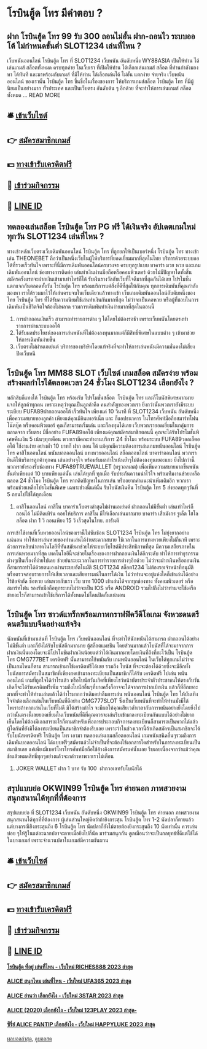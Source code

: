 # โรบินฮู้ด โทร มีคำตอบ ?
## ฝาก โรบินฮู้ด โทร 99 รับ 300 ถอนไม่อั้น ฝาก-ถอนไว ระบบออโต้ ไม่กำหนดขั้นต่ำ SLOT1234 เล่นที่ไหน ?
เว็บพนันออนไลน์ โรบินฮู้ด โทร ที่ SLOT1234 เว็บพนัน อันดับหนึ่ง WY88ASIA เปิดให้ท่าน ได้เล่นเกมส์ สล็อตทั้งหมด ครบทุกค่าย ในเว็บเรา ที่เปิดให้ท่าน ได้เลือกเล่นเกมส์ สล็อต ที่ท่านกำลังมองหา ได้ทันที และมาพร้อมกับเกมส์ ที่มีให้ท่าน ได้เลือกเล่นได้ ไม่อั้น แตกง่าย จ่ายจริง เว็บพนันออนไลน์ ของเรานั้น โรบินฮู้ด โทร ขึ้นชื่อในเรื่องของการ ให้บริการเกมส์สล็อต โรบินฮู้ด โทร ที่มีผู้นิยมเป็นอย่างมาก ทั่วประเทศ และเป็นเว็บตรง อันดับต้น ๆ อีกด้วย ที่จะทำให้การเล่นเกมส์ สล็อตทั้งหมด … READ MORE

## 🛎 [เข้าเว็บไซต์](https://bit.ly/3SdLNi2)
## 👉 [สมัครสมาชิกเกมส์](https://bit.ly/3SdLNi2)
## 💵 [ทางเข้ารับเครดิตฟรี](https://bit.ly/3dyRKHj)
## 👑 [เข้าร่วมกิจกรรม](https://bit.ly/3dyRKHj)
## 📱 [LINE ID](https://bit.ly/3dyRKHj)

## ทดลองเล่นสล็อต โรบินฮู้ด โทร PG ฟรี ได้เงินจริง อัปเดตเกมใหม่ทุกวัน SLOT1234 เล่นที่ไหน ?
ทางเข้าหลักเว็บตรงเว็บเดิมพันออนไลน์ โรบินฮู้ด โทร ที่ถูกยกให้เป็นเบอร์หนึ่ง โรบินฮู้ด โทร ทางเข้าเล่น THEONEBET ถือว่าเป็นหนึ่งเว็บในผู้ให้บริการที่ยอดเยี่ยมมากที่สุดในไทย บริการด้วยระบบออโต้ที่รวดเร็วทันใจ เพราะที่นี่มีการเดิมพันออนไลน์ครบวงจร ครบทุกรูปแบบ บาคาร่า มวย หวย และเกมเดิมพันออนไลน์
ช่องทางการติดต่อ
เล่นทำเงินผ่านมือถือหรือคอมพิวเตอร์ ด้วยไม่มีปัญหาใดทั้งสิ้น สมัครครั้งแรกจะฝากเงินเข้ามาเท่าไหร่ก็ได้ รับเงินรางวัลกับเว็บที่ใจดีมากที่สุดกันได้เลย โปรโมชั่น แตกแจกกันตลอดทั้งวัน โรบินฮู้ด โทร พร้อมบริการแต่สิ่งที่ดีที่สุดให้กับคุณ
ทุกการเดิมพันที่คุณกำลังมองหา เราได้รวมมาไว้ให้เล่นครบจบในเว็บเดียวแล้วทางเข้า เว็บเกมเดิมพันออนไลน์อับดับหนึ่งของไทย โรบินฮู้ด โทร ที่ได้รับความนิยมใช้เล่นทำเงินกันมากที่สุด ไม่ว่าจะเป็นคอหวย หรือผู้ที่ชอบในการเดิมพันเป็นชีวิตจิตใจต้องไม่พลาด รวมการเดิมพันทำเงินง่ายมากที่สุดในตอนนี้
1. การฝากถอนเงินเร็ว สามารถทำรายการต่าง ๆ ได้โดยไม่ต้องรอช้า เพราะเว็บพนันโดยตรงทำรายการผ่านระบบออโต้
2. ได้รับผลประโยชน์ของการเล่นพนันที่ไม่ต้องลงทุนมากแต่ก็มีสิทธิ์พิเศษในแบบต่าง ๆ เข้ามาช่วยให้การเดิมพันง่ายขึ้น
3. เว็บตรงไม่ผ่านเอเย่นต์ บริการของบริษัทโดยแท้จริงที่จะทำให้การเล่นพนันมีความมั่นคงไม่เสี่ยงปิดเว็บหนี

## โรบินฮู้ด โทร MM88 SLOT เว็บไซต์ เกมสล็อต สมัครง่าย พร้อมสร้างผลกำไรได้ตลอดเวลา 24 ชั่วโมง SLOT1234 เลือกยังไง ?
หลักสิบก็แทงได้ โรบินฮู้ด โทร พร้อมรับ โปรโมชั่นสล็อต  โรบินฮู้ด โทร และก็โบนัสพิเศษมากมาย แจกให้ลูกค้าทุกคน เพราะเหตุว่าคุณเป็นลูกค้าคือ คนสำคัญของพวกเรา ยิ่งกว่านั้นพวกเรายังมีระบบระเบียบ FUFA89ฝากถอนออโต้ เร็วทันใจ เพียงแค่ 10 วินาที ที่ SLOT1234 เว็บพนัน อันดับหนึ่ง เพื่อความสบายของลูกค้า เพียงแต่คุณมีอินเทอร์เน็ต และ ก็แอปธนาคาร ในโทรศัพท์มือถือสมาร์ทโฟน โน๊ตบุ๊ค หรือคอมพิวเตอร์ คุณก็สามารถเริ่มเล่น และก็ลงทุนได้เลย
เว็บพวกเรายอดเยี่ยมในกลุ่มการตลาดจาก เว็บตรง มีชื่ออย่าง FUFA89ออโต้ เพียงแค่คุณสมัครสมาชิกตอนนี้ คุณจะได้รับโปรโมชั่นพิเศษคืนเงิน 5 เน้นๆทุกเดือน พวกเรามีคณะทำงานบริการ 24 ชั่วโมง พร้อมระบบ FUFA89วอลเล็ตออโต้ ใช้งานง่าย อย่างต่ำ 10 บาทก็ ฝาก ถอน ได้ แม้คุณมีความต้องการเล่นเกมพนันออนไลน์ โรบินฮู้ด โทร คาสิโนออนไลน์ พนันบอลออนไลน์ แทงหวยออนไลน์ สล็อตออนไลน์ บาคาร่าออนไลน์ พวกเรายินดีให้บริการลูกค้าทุกคน เล่นอย่างจุใจ พร้อมรับผลกำไรเน้นย้ำๆไม่ต้องลงทุนเยอะแยะ
ยิ่งไปกว่านี้พวกเรายังรองรับช่องทาง FUFA89TRUEWALLET (ทรูวอลเลต) เพื่อเพิ่มความสบายมากขึ้นพนันขั้นต่ำเพียงแต่ 10 บาทเพียงแค่นั้น เล่นได้ทุกที่ ทุกเมื่อ รับประกันความน่าไว้ใจ พร้อมทีมงานช่วยเหลือตลอด 24 ชั่วโมง โรบินฮู้ด โทร หากติดปัญหาในการเล่น หรืออยากคำแนะนำเพิ่มเติมอีก พวกเราพร้อมช่วยเหลือโปรโมชั่นพิเศษ เฉพาะช่วงนี้แค่นั้น รับโบนัสเงินคืน โรบินฮู้ด โทร 5 ส่งยอดทุกๆวันที่ 5 ถอนไปใช้ได้ทุกเดือน
1. คาสิโนออนไลน์ คาสิโน บาคาร่าเว็บตรงล่าสุดไม่ผ่านเอเย่นต์ ฝากถอนไม่มีขั้นต่ำ เล่นเท่าไหร่ก็ถอนได้ ไม่มีติดเทิร์น คอยให้บริการ คาสิโน มีให้เลือกเล่นมากมาย บาคาร่า เสือมังกร รูเล็ต ไฮโล สล็อต ฝาก 1 วิ ถอนเพียง 15 วิ เร็วสุดในไทย. การันตี

การเข้าใช้งานที่เว็บหวยออนไลน์ของเรานี้ไม่ซับซ้อน SLOT1234 โรบินฮู้ด โทร ไม่ยุ่งยากอย่างแน่นอน ทำให้การเล่นหวยของท่านเล่นได้ง่ายสะดวกสบาย ใช้เวลาในการแทงหวยเพียงไม่กี่นาที เพราะด้วยการหยิบนำเทคโนโลยีที่ทันสมัยมาช่วยให้ระบบเว็บไซต์มีประสิทธิภาพที่สุด มีความเสถียรภาพในการเล่นหวยมากที่สุด เทคโนโลยีนี้จะช่วยในเรื่องของการฝากถอนเงินได้อีกระดับ ทำให้การทำธุรกรรมต่างๆเป็นเรื่องที่ง่ายไปเลย ช่วยย่นระยะเวลาในการทำรายการต่างๆอีกด้วย ไม่ว่าจะฝากเงินหรือถอนเงิน ก็สามารถทำได้ด้วยตนเองผ่านระบบอัตโนมัติ SLOT1234 สล็อต1234 ไม่ต้องรอเจ้าหน้าที่อนุมัติหรือตรวจสอบรายการให้เสียเวลาและเสียอารมณ์ในการได้เงิน ไม่ว่าท่านจะอยู่แห่งใดก็เข้าเล่นได้อย่างไร้ข้อจำกัด ซื้อหวย เล่นหวยกับเรา เว็บ บาท 1000 เข้าเล่นได้จากทุกช่องทาง ทั้งคอมพิวเตอร์ หรือสมาร์ทโฟน รองรับมือถือทุกระบบไม่ว่าจะเป็น IOS หรือ ANDROID รวมไปถึงไม่ว่าท่านจะใช้เครือข่ายอะไรก็สามารถเข้าใช้บริการได้ทั้งหมดไม่โดนปิดกั้นแน่นอน

## โรบินฮู้ด โทร ซาวด์แทร็กพร้อมภาพกราฟฟิควีดีโอเกม จังหวะดนตรีดนตรีแบบจีนอย่างแท้จริง
นักพนันที่เข้ามาเล่นที่ โรบินฮู้ด โทร เว็บพนันออนไลน์ ที่จะทำให้นักพนันได้สามารถ ฝากถอนได้อย่างไม่มีขั้นต่ำ และก็ยังได้รับโบนัสอีกมากมาย ตู้สล็อตแมชชีน โดยส่วนมากแล้วโบนัสที่ได้จะมาจากการฝากเงินนั่นเองโดยจะมีโปรโมชันฝากเงินน้อยแต่ว่าได้เงินมากมายโดยเงินที่ถึงที่กะไว้เป็น โรบินฮู้ด โทร OMG777BET เครดิตฟรี นั้นสามารถใช้พนันกับ เกมพนันออนไลน์ ในเว็บได้ทุกเกมไม่ว่าจะเป็นเกมไหนก็ตาม สามารถเข้ามาใช้เครดิตฟรีได้เลย
รวมถึง โบนัส ที่จะจะต้องได้ด้วยซึ่งจะมีอีกทั้งโบนัสการสมัครเป็นสมาชิกที่เพียงกดเข้ามาลงทะเบียนเป็นสมาชิกก็ได้รับ เครดิตฟรี ไปเล่น พนันออนไลน์ เกมที่ถูกใจได้กำไรแล้ว หรือโบนัสวันเกิดที่เพียงโชว์หน้าบัตรประจำตัวประชาชนให้ตรงกับวันเกิดก็จะได้รับเครดิตฟรีเพิ่ม รวมถึงโบนัสอื่นๆที่บางครั้งก็อาจจะได้จากการฝากเบิกเงิน แล้วก็ที่อีกเยอะมากที่จะทำให้ท่านเล่นแล้วได้กำไรมากกว่าเดิมอย่าลืมการเล่น พนันออนไลน์ โรบินฮู้ด โทร ให้บันเทิงใจจำต้องเลือกเล่นในเว็บพนันที่ดีอย่าง OMG777SLOT ซึ่งเป็นเว็บพนันที่จะทำให้ท่านมั่งมีได้ไพเราะถ้าหากเล่นในเว็บที่ไม่ดี มิได้สร้างกำไร จะมีผลให้คุณเสียเวล่ำเวลากับการพนันอย่างยิ่งโดยยิ่งไปกว่านั้นตรงนี้เลยยอดเยี่ยมในเว็บพนันที่ดีที่คุณควรจะเล่นรีบเข้ามาลงทะเบียนกันแบบได้อย่างไม่ยากเย็นโดยไม่ต้องมีเอกสารอะไรก็ตามสำหรับเพื่อการประกอบกิจการลงทะเบียนก็สามารถเป็นพวกได้แล้ว ผู้ใดกันที่ยังมิได้ลงทะเบียนเป็นสมาชิกจำต้องรีบเลย เพราะว่าในช่วงเวลานี้ถ้าเกิดสมัครเป็นสมาชิกจะได้รับโบนัสเครดิตฟรี โรบินฮู้ด โทร เอามา ทดลองเล่นเกมสล็อตออนไลน์ เกมพนันชนิดอื่นๆรวมถึงการ เดิมพันบอลออนไลน์ ได้แบบฟรีๆสมัครแล้วไม่จำเป็นที่จะต้องใช้เอกสารใดสำหรับในการลงทะเบียนเป็นสมาชิกเลย แค่เพียงมีเบอร์โทรโทรศัพท์มือถือใช้อ้างอิงการสมัครแค่นั้นเลย รีบเลยเนื่องจากว่าแม้ว่าคุณช้าแล้วหมดสิทธิ์ทุกๆอย่างแล้วจะกล่าวหาพวกเราไม่เตือน
1. JOKER WALLET ฝาก 1 บาท รับ 100  ฝากวอเลทรับโบนัสได้

## สรุปแบบย่อ OKWIN99 โรบินฮู้ด โทร ค่ายนอก ภาพสวยงาม สนุกสนานได้ทุกที่ที่ต้องการ
สรุปแบบย่อ ที่ SLOT1234 เว็บพนัน อันดับหนึ่ง OKWIN99 โรบินฮู้ด โทร ค่ายนอก ภาพสวยงาม สนุกสนานได้ทุกที่ที่ต้องการ ผู้เล่นส่วนใหญ่คิดว่าถ้ายิงกระสุน โรบินฮู้ด โทร 1-2 นัดปลาก็ตายแล้ว แต่บางกรณียิงกระสุนถึง 6 โรบินฮู้ด โทร นัดปลาก็ยังไม่ตายต้องยิงกระสุนถึง 10 นัดเท่านั้น ควรเล่นบ่อย ๆให้รู้ในแต่ละฉากปลาจะตายเมื่อยิงไปกี่นัด มาร่วมสนุกกัน ดูเหมือนว่าจะเป็นกลยุทธ์ที่ดีแต่ใช้ได้ในบางเกมส์ เพราะจำนวนปลาในเกมส์มีความผันผวน

## 🛎 [เข้าเว็บไซต์](https://bit.ly/3SdLNi2)
## 👉 [สมัครสมาชิกเกมส์](https://bit.ly/3SdLNi2)
## 💵 [ทางเข้ารับเครดิตฟรี](https://bit.ly/3dyRKHj)
## 👑 [เข้าร่วมกิจกรรม](https://bit.ly/3dyRKHj)
## 📱 [LINE ID](https://bit.ly/3dyRKHj)

#### [โรบินฮู้ด ที่อยู่ เล่นที่ไหน - เว็บใหม่ RICHES888 2023 ล่าสุด](https://atom.io/themes/โรบินฮู้ด%20ที่อยู่%20เล่นที่ไหน%20-%20เว็บใหม่%20riches888%202023%20ล่าสุด)
#### [ALICE สนุกไหม เล่นที่ไหน - เว็บใหม่ UFA365 2023 ล่าสุด](https://atom.io/themes/alice%20สนุกไหม%20เล่นที่ไหน%20-%20เว็บใหม่%20ufa365%202023%20ล่าสุด)
#### [ALICE อ่านว่า เลือกยังไง - เว็บใหม่ 3STAR 2023 ล่าสุด](https://atom.io/themes/alice%20อ่านว่า%20เลือกยังไง%20-%20เว็บใหม่%203star%202023%20ล่าสุด)
#### [ALICE (2020) เลือกยังไง - เว็บใหม่ 123PLAY 2023 ล่าสุด-](https://atom.io/themes/alice%20(2020)%20เลือกยังไง%20-%20เว็บใหม่%20123play%202023%20ล่าสุด-)
#### [ซีรี่ย์ ALICE PANTIP เลือกยังไง - เว็บใหม่ HAPPYLUKE 2023 ล่าสุด](https://atom.io/themes/ซีรี่ย์%20alice%20pantip%20เลือกยังไง%20-%20เว็บใหม่%20happyluke%202023%20ล่าสุด)

[ผลบอลล่าสุด](https://siamsport.tv "ผลบอลล่าสุด"), [ดูบอลสด](https://siamsport.tv/ดูบอลสด "ดูบอลสด")